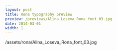 ```yaml
---
layout: post
title: Rona typography preview
preview: /previews/Alina_Loseva_Rona_font_03.jpg
date: 2014-03-01
width: 1
---
```

/assets/rona/Alina_Loseva_Rona_font_03.jpg
